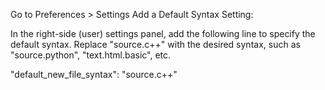 Go to Preferences > Settings
Add a Default Syntax Setting:

In the right-side (user) settings panel, add the following line to specify the default syntax.
Replace "source.c++" with the desired syntax, such as "source.python", "text.html.basic", etc.

"default_new_file_syntax": "source.c++"